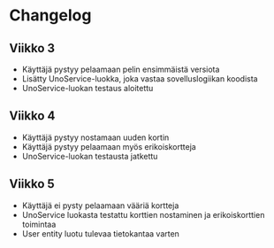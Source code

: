 # Changelog

## Viikko 3

- Käyttäjä pystyy pelaamaan pelin ensimmäistä versiota
- Lisätty UnoService-luokka, joka vastaa sovelluslogiikan koodista
- UnoService-luokan testaus aloitettu

## Viikko 4

- Käyttäjä pystyy nostamaan uuden kortin
- Käyttäjä pystyy pelaamaan myös erikoiskortteja
- UnoService-luokan testausta jatkettu

## Viikko 5

- Käyttäjä ei pysty pelaamaan vääriä kortteja
- UnoService luokasta testattu korttien nostaminen ja erikoiskorttien toimintaa
- User entity luotu tulevaa tietokantaa varten
